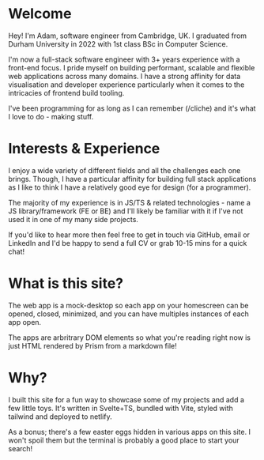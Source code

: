 # Welcome

Hey! I'm Adam, software engineer from Cambridge, UK. I graduated from Durham University in 2022 with 1st class BSc in Computer Science.

I'm now a full-stack software engineer with 3+ years experience with a front-end focus. I pride myself on building performant, scalable and flexible web applications across many domains. I have a strong affinity for data visualisation and developer experience particularly when it comes to the intricacies of frontend build tooling.

I've been programming for as long as I can remember (/cliche) and it's what I love to do - making stuff.

# Interests & Experience

I enjoy a wide variety of different fields and all the challenges each one brings. Though, I have a particular affinity for building full stack applications as I like to think I have a relatively good eye for design (for a programmer).

The majority of my experience is in JS/TS & related technologies - name a JS library/framework (FE or BE) and I'll likely be familiar with it if I've not used it in one of my many side projects.

If you'd like to hear more then feel free to get in touch via GitHub, email or LinkedIn and I'd be happy to send a full CV or grab 10-15 mins for a quick chat!

# What is this site?

The web app is a mock-desktop so each app on your homescreen can be opened, closed, minimized, and you can have multiples instances of each app open.

The apps are arbritrary DOM elements so what you're reading right now is just HTML rendered by Prism from a markdown file!

# Why?

I built this site for a fun way to showcase some of my projects and add a few little toys. It's written in Svelte+TS, bundled with Vite, styled with tailwind and deployed to netlify.

As a bonus; there's a few easter eggs hidden in various apps on this site. I won't spoil them but the terminal is probably a good place to start your search!
